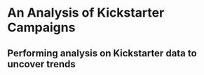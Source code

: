 # An Analysis of Kickstarter Campaigns
Performing analysis on Kickstarter data to uncover trends
---

